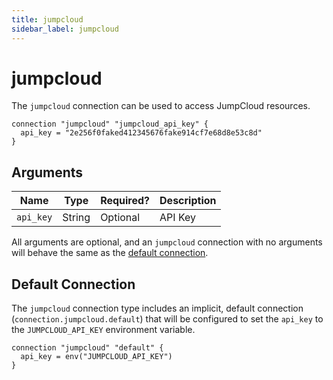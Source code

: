 ```yaml
---
title: jumpcloud
sidebar_label: jumpcloud
---
```


# jumpcloud

The `jumpcloud` connection can be used to access JumpCloud resources.

```hcl
connection "jumpcloud" "jumpcloud_api_key" {
  api_key = "2e256f0faked412345676fake914cf7e68d8e53c8d"
}
```

## Arguments

| Name      | Type   | Required? | Description |
| --------- | ------ | --------- | ----------- |
| `api_key` | String | Optional  | API Key     |

All arguments are optional, and an `jumpcloud` connection with no arguments will behave the same as the [default connection](#default-connection).

## Default Connection

The `jumpcloud` connection type includes an implicit, default connection (`connection.jumpcloud.default`) that will be configured to set the `api_key` to the `JUMPCLOUD_API_KEY` environment variable.

```hcl
connection "jumpcloud" "default" {
  api_key = env("JUMPCLOUD_API_KEY")
}
```
